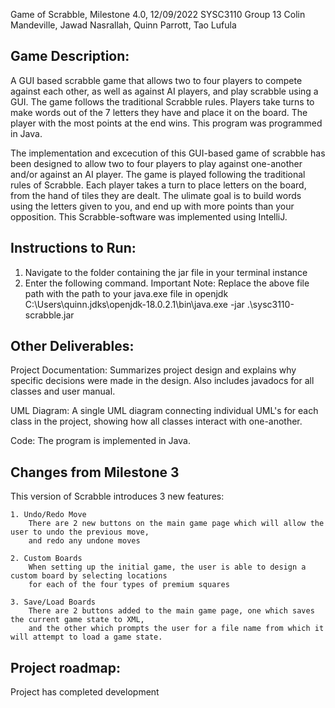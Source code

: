 Game of Scrabble, Milestone 4.0, 12/09/2022
SYSC3110 Group 13
Colin Mandeville, Jawad Nasrallah, Quinn Parrott, Tao Lufula



Game Description:
--------------------------------------------------------------------------------------------------------

A GUI based scrabble game that allows two to four players to compete against each other, as well as against 
AI players, and play scrabble using a GUI. The game follows the traditional Scrabble rules. Players take 
turns to make words out of the 7 letters they have and place it on the board. The player with the most 
points at the end wins. This program was programmed in Java. 

The implementation and excecution of this GUI-based game of scrabble has been designed to allow
two to four players to play against one-another and/or against an AI player. The game is played following 
the traditional rules of Scrabble. Each player takes a turn to place letters on the board, from the hand of 
tiles they are dealt. The ulimate goal is to build words using the letters given to you, and end up with 
more points than your opposition. This Scrabble-software was implemented using IntelliJ.



Instructions to Run:
--------------------------------------------------------------------------------------------------------

1. Navigate to the folder containing the jar file in your terminal instance
2. Enter the following command. 
Important Note: Replace the above file path with the path to your java.exe file in openjdk
C:\Users\quinn\.jdks\openjdk-18.0.2.1\bin\java.exe -jar .\sysc3110-scrabble.jar



Other Deliverables:
--------------------------------------------------------------------------------------------------------

Project Documentation: Summarizes project design and explains why specific decisions were made in the design.
Also includes javadocs for all classes and user manual.

UML Diagram: A single UML diagram connecting individual UML's for each class in the project, showing how all 
classes interact with one-another.

Code: The program is implemented in Java.



Changes from Milestone 3
--------------------------------------------------------------------------------------------------------
This version of Scrabble introduces 3 new features:

    1. Undo/Redo Move
        There are 2 new buttons on the main game page which will allow the user to undo the previous move, 
        and redo any undone moves
    
    2. Custom Boards
        When setting up the initial game, the user is able to design a custom board by selecting locations 
        for each of the four types of premium squares
        
    3. Save/Load Boards
        There are 2 buttons added to the main game page, one which saves the current game state to XML, 
        and the other which prompts the user for a file name from which it will attempt to load a game state.



Project roadmap: 
--------------------------------------------------------------------------------------------------------

Project has completed development
